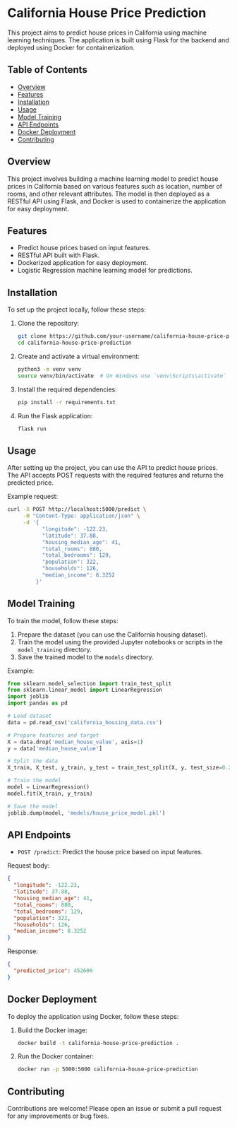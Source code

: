 # California House Price Prediction

This project aims to predict house prices in California using machine learning techniques. The application is built using Flask for the backend and deployed using Docker for containerization.

## Table of Contents
- [Overview](#overview)
- [Features](#features)
- [Installation](#installation)
- [Usage](#usage)
- [Model Training](#model-training)
- [API Endpoints](#api-endpoints)
- [Docker Deployment](#docker-deployment)
- [Contributing](#contributing)

## Overview
This project involves building a machine learning model to predict house prices in California based on various features such as location, number of rooms, and other relevant attributes. The model is then deployed as a RESTful API using Flask, and Docker is used to containerize the application for easy deployment.

## Features
- Predict house prices based on input features.
- RESTful API built with Flask.
- Dockerized application for easy deployment.
- Logistic Regression machine learning model for predictions.

## Installation
To set up the project locally, follow these steps:

1. Clone the repository:
    ```bash
    git clone https://github.com/your-username/california-house-price-prediction.git
    cd california-house-price-prediction
    ```

2. Create and activate a virtual environment:
    ```bash
    python3 -m venv venv
    source venv/bin/activate  # On Windows use `venv\Scripts\activate`
    ```

3. Install the required dependencies:
    ```bash
    pip install -r requirements.txt
    ```

4. Run the Flask application:
    ```bash
    flask run
    ```

## Usage
After setting up the project, you can use the API to predict house prices. The API accepts POST requests with the required features and returns the predicted price.

Example request:
```bash
curl -X POST http://localhost:5000/predict \
     -H "Content-Type: application/json" \
     -d '{
           "longitude": -122.23,
           "latitude": 37.88,
           "housing_median_age": 41,
           "total_rooms": 880,
           "total_bedrooms": 129,
           "population": 322,
           "households": 126,
           "median_income": 8.3252
         }'
```

## Model Training
To train the model, follow these steps:

1. Prepare the dataset (you can use the California housing dataset).
2. Train the model using the provided Jupyter notebooks or scripts in the `model_training` directory.
3. Save the trained model to the `models` directory.

Example:
```python
from sklearn.model_selection import train_test_split
from sklearn.linear_model import LinearRegression
import joblib
import pandas as pd

# Load dataset
data = pd.read_csv('california_housing_data.csv')

# Prepare features and target
X = data.drop('median_house_value', axis=1)
y = data['median_house_value']

# Split the data
X_train, X_test, y_train, y_test = train_test_split(X, y, test_size=0.2, random_state=42)

# Train the model
model = LinearRegression()
model.fit(X_train, y_train)

# Save the model
joblib.dump(model, 'models/house_price_model.pkl')
```

## API Endpoints
- `POST /predict`: Predict the house price based on input features.

Request body:
```json
{
  "longitude": -122.23,
  "latitude": 37.88,
  "housing_median_age": 41,
  "total_rooms": 880,
  "total_bedrooms": 129,
  "population": 322,
  "households": 126,
  "median_income": 8.3252
}
```

Response:
```json
{
  "predicted_price": 452600
}
```

## Docker Deployment
To deploy the application using Docker, follow these steps:

1. Build the Docker image:
    ```bash
    docker build -t california-house-price-prediction .
    ```

2. Run the Docker container:
    ```bash
    docker run -p 5000:5000 california-house-price-prediction
    ```

## Contributing
Contributions are welcome! Please open an issue or submit a pull request for any improvements or bug fixes.
